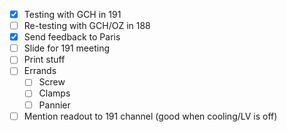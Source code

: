 - [x] Testing with GCH in 191
- [ ] Re-testing with GCH/OZ in 188
- [x] Send feedback to Paris
- [ ] Slide for 191 meeting
- [ ] Print stuff
- [ ] Errands
  - [ ] Screw
  - [ ] Clamps
  - [ ] Pannier
- [ ] Mention readout to 191 channel (good when cooling/LV is off)
